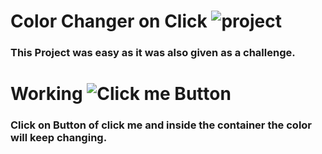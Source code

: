# Color Changer on Click ![project](https://img.shields.io/badge/color--changer-Project-green)
### This Project was easy as it was also given as a challenge.
# Working ![Click me Button](https://img.shields.io/badge/Working-Click%20Button-green)
### Click on Button of click me and inside the container the color will keep changing.